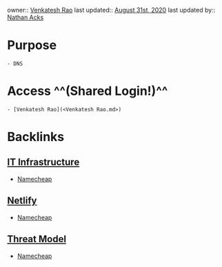 owner:: [Venkatesh Rao](<Venkatesh Rao.md>)
last updated:: [August 31st, 2020](<August 31st, 2020.md>)
last updated by:: [Nathan Acks](<Nathan Acks.md>)
# Purpose
    - DNS
# Access ^^(Shared Login!)^^
    - [Venkatesh Rao](<Venkatesh Rao.md>)

# Backlinks
## [IT Infrastructure](<IT Infrastructure.md>)
- [Namecheap](<Namecheap.md>)

## [Netlify](<Netlify.md>)
- [Namecheap](<Namecheap.md>)

## [Threat Model](<Threat Model.md>)
- [Namecheap](<Namecheap.md>)

